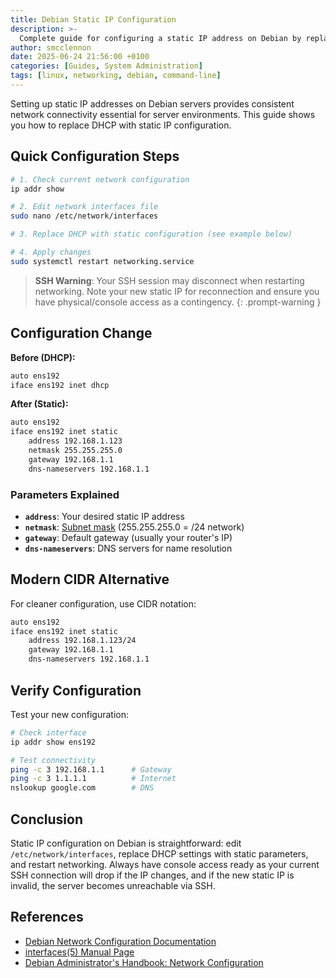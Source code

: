 ```yaml
---
title: Debian Static IP Configuration
description: >-
  Complete guide for configuring a static IP address on Debian by replacing DHCP configuration with manual network settings.
author: smcclennon
date: 2025-06-24 21:56:00 +0100
categories: [Guides, System Administration]
tags: [linux, networking, debian, command-line]
---
```


Setting up static IP addresses on Debian servers provides consistent network connectivity essential for server environments. This guide shows you how to replace DHCP with static IP configuration.

## Quick Configuration Steps

```bash
# 1. Check current network configuration
ip addr show

# 2. Edit network interfaces file
sudo nano /etc/network/interfaces

# 3. Replace DHCP with static configuration (see example below)

# 4. Apply changes
sudo systemctl restart networking.service
```

> **SSH Warning**: Your SSH session may disconnect when restarting networking. Note your new static IP for reconnection and ensure you have physical/console access as a contingency.
{: .prompt-warning }

## Configuration Change

**Before (DHCP):**
```bash
auto ens192
iface ens192 inet dhcp
```

**After (Static):**
```bash
auto ens192
iface ens192 inet static
    address 192.168.1.123
    netmask 255.255.255.0
    gateway 192.168.1.1
    dns-nameservers 192.168.1.1
```

### Parameters Explained

- **`address`**: Your desired static IP address
- **`netmask`**: [Subnet mask](/posts/networking-cheat-sheet) (255.255.255.0 = /24 network)
- **`gateway`**: Default gateway (usually your router's IP)
- **`dns-nameservers`**: DNS servers for name resolution

## Modern CIDR Alternative

For cleaner configuration, use CIDR notation:

```bash
auto ens192
iface ens192 inet static
    address 192.168.1.123/24
    gateway 192.168.1.1
    dns-nameservers 192.168.1.1
```

## Verify Configuration

Test your new configuration:

```bash
# Check interface
ip addr show ens192

# Test connectivity
ping -c 3 192.168.1.1      # Gateway
ping -c 3 1.1.1.1          # Internet
nslookup google.com        # DNS
```

## Conclusion

Static IP configuration on Debian is straightforward: edit `/etc/network/interfaces`, replace DHCP settings with static parameters, and restart networking. Always have console access ready as your current SSH connection will drop if the IP changes, and if the new static IP is invalid, the server becomes unreachable via SSH.

## References

- [Debian Network Configuration Documentation](https://wiki.debian.org/NetworkConfiguration)
- [interfaces(5) Manual Page](https://manpages.debian.org/stable/ifupdown/interfaces.5.en.html)
- [Debian Administrator's Handbook: Network Configuration](https://debian-handbook.info/browse/stable/sect.network-config.html)
